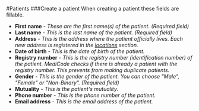 #Patients
###Create a patient
When creating a patient these fields are fillable.

- **First name** - *These are the first name(s) of the patient. (Required field)*
- **Last name** - *This is the last name of the patient. (Required field)*
- **Address** - *This is the address where the patient officially lives. Each new address is registered in the [locations](locations.md) section.*
- **Date of birth** - *This is the date of birth of the patient.*
- **Registry number** - *This is the registry number (identification number) of the patient. MediCode checks if there is already a patient with the registry number. This prevents from making duplicate patients.*
- **Gender** - *This is the gender of the patient. You can choose "Male", "Female" or "Non-Binary". (Required field)*
- **Mutuality** - *This is the patient's mutuality.*
- **Phone number** - *This is the phone number of the patient.*
- **Email address** - *This is the email address of the patient.*
